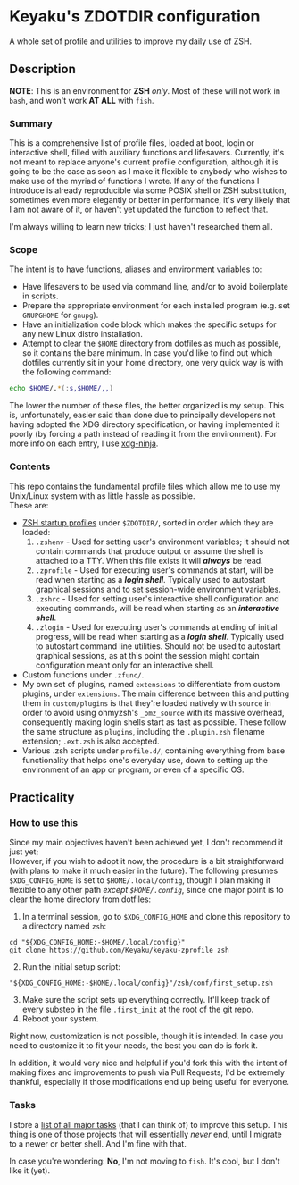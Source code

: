 # Keyaku's ZDOTDIR configuration

A whole set of profile and utilities to improve my daily use of ZSH.

## Description

**NOTE**: This is an environment for **ZSH** _only_. Most of these will not work in `bash`, and won't work **AT ALL** with `fish`.

### Summary

This is a comprehensive list of profile files, loaded at boot, login or interactive shell, filled with auxiliary functions and lifesavers.
Currently, it's not meant to replace anyone's current profile configuration, although it is going to be the case as soon as I make it flexible to anybody who wishes to make use of the myriad of functions I wrote.
If any of the functions I introduce is already reproducible via some POSIX shell or ZSH substitution, sometimes even more elegantly or better in performance,
it's very likely that I am not aware of it, or haven't yet updated the function to reflect that.

I'm always willing to learn new tricks; I just haven't researched them all.

### Scope

The intent is to have functions, aliases and environment variables to:
- Have lifesavers to be used via command line, and/or to avoid boilerplate in scripts. 
- Prepare the appropriate environment for each installed program (e.g. set `GNUPGHOME` for `gnupg`).
- Have an initialization code block which makes the specific setups for any new Linux distro installation.
- Attempt to clear the `$HOME` directory from dotfiles as much as possible, so it contains the bare minimum.
In case you'd like to find out which dotfiles currently sit in your home directory, one very quick way is with the following command:
```zsh
echo $HOME/.*(:s,$HOME/,,)
```
The lower the number of these files, the better organized is my setup. This is, unfortunately, easier said than done due to principally developers not having adopted the XDG directory specification, or having implemented it poorly (by forcing a path instead of reading it from the environment).
For more info on each entry, I use [xdg-ninja](https://github.com/b3nj5m1n/xdg-ninja).

### Contents

This repo contains the fundamental profile files which allow me to use my Unix/Linux system with as little hassle as possible.  
These are:
- [ZSH startup profiles](https://wiki.archlinux.org/title/Zsh#Startup/Shutdown_files) under `$ZDOTDIR/`, sorted in order which they are loaded:
	1. `.zshenv` - Used for setting user's environment variables; it should not contain commands that produce output or assume the shell is attached to a TTY. When this file exists it will **_always_** be read.
	2. `.zprofile` - Used for executing user's commands at start, will be read when starting as a **_login shell_**. Typically used to autostart graphical sessions and to set session-wide environment variables.
	3. `.zshrc` - Used for setting user's interactive shell configuration and executing commands, will be read when starting as an **_interactive shell_**.
	4. `.zlogin` - Used for executing user's commands at ending of initial progress, will be read when starting as a **_login shell_**. Typically used to autostart command line utilities. Should not be used to autostart graphical sessions, as at this point the session might contain configuration meant only for an interactive shell.
- Custom functions under `.zfunc/`.
- My own set of plugins, named `extensions` to differentiate from custom plugins, under `extensions`. The main difference between this and putting them in `custom/plugins` is that they're loaded natively with `source` in order to avoid using ohmyzsh's `_omz_source` with its massive overhead, consequently making login shells start as fast as possible.
These follow the same structure as `plugins`, including the `.plugin.zsh` filename extension; `.ext.zsh` is also accepted.
- Various .zsh scripts under `profile.d/`, containing everything from base functionality that helps one's everyday use, down to setting up the environment of an app or program, or even of a specific OS.


## Practicality

### How to use this

Since my main objectives haven't been achieved yet, I don't recommend it just yet;  
However, if you wish to adopt it now, the procedure is a bit straightforward (with plans to make it much easier in the future). The following presumes `$XDG_CONFIG_HOME` is set to `$HOME/.local/config`, though I plan making it flexible to any other path _except `$HOME/.config`_, since one major point is to clear the home directory from dotfiles: 

1. In a terminal session, go to `$XDG_CONFIG_HOME` and clone this repository to a directory named `zsh`:
```shell
cd "${XDG_CONFIG_HOME:-$HOME/.local/config}"
git clone https://github.com/Keyaku/keyaku-zprofile zsh
```
2. Run the initial setup script:
```shell
"${XDG_CONFIG_HOME:-$HOME/.local/config}"/zsh/conf/first_setup.zsh
```
3. Make sure the script sets up everything correctly. It'll keep track of every substep in the file `.first_init` at the root of the git repo.
4. Reboot your system.

Right now, customization is not possible, though it is intended.
In case you need to customize it to fit your needs, the best you can do is fork it.

In addition, it would very nice and helpful if you'd fork this with the intent of making fixes and improvements to push via Pull Requests; I'd be extremely thankful, especially if those modifications end up being useful for everyone.

### Tasks

I store a [list of all major tasks](TODO.md) (that I can think of) to improve this setup.
This thing is one of those projects that will essentially _never_ end, until I migrate to a newer or better shell. And I'm fine with that.

In case you're wondering: **No**, I'm not moving to `fish`. It's cool, but I don't like it (yet).
